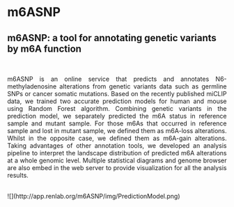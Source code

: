 # m6ASNP
## m6ASNP: a tool for annotating genetic variants by m6A function
<br/>
<p align=justify>m6ASNP is an online service that predicts and annotates N6-methyladenosine alterations from genetic variants data such as germline SNPs 
or cancer somatic mutations. Based on the recently published miCLIP data, we trained two accurate prediction models for human and mouse 
using Random Forest algorithm. Combining genetic variants in the prediction model, we separately predicted the m6A status in reference 
sample and mutant sample. For those m6As that occurred in reference sample and lost in mutant sample, we defined them as m6A-loss 
alterations. Whilst in the opposite case, we defined them as m6A-gain alterations. Taking advantages of other annotation tools, we 
developed an analysis pipeline to interpret the landscape distribution of predicted m6A alterations at a whole genomic level. Multiple 
statistical diagrams and genome browser are also embed in the web server to provide visualization for all the analysis results.</p>
<br/>
![](http://app.renlab.org/m6ASNP/img/PredictionModel.png)
<br/>
